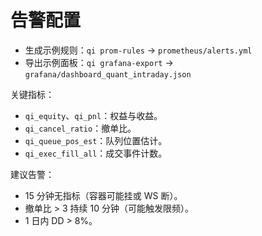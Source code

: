 # 告警配置

- 生成示例规则：`qi prom-rules` → `prometheus/alerts.yml`
- 导出示例面板：`qi grafana-export` → `grafana/dashboard_quant_intraday.json`

关键指标：
- `qi_equity`、`qi_pnl`：权益与收益。
- `qi_cancel_ratio`：撤单比。
- `qi_queue_pos_est`：队列位置估计。
- `qi_exec_fill_all`：成交事件计数。

建议告警：
- 15 分钟无指标（容器可能挂或 WS 断）。
- 撤单比 > 3 持续 10 分钟（可能触发限频）。
- 1 日内 DD > 8%。
